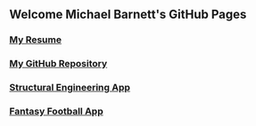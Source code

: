 ## Welcome Michael Barnett's GitHub Pages

### [My Resume](https://jekyllrb.com/)
### [My GitHub Repository](https://github.com/michaelbarnett17)
### [Structural Engineering App](https://structural-software.herokuapp.com/)
### [Fantasy Football App](http://www.fantasyfootball.michaelbarnett17.net/)

